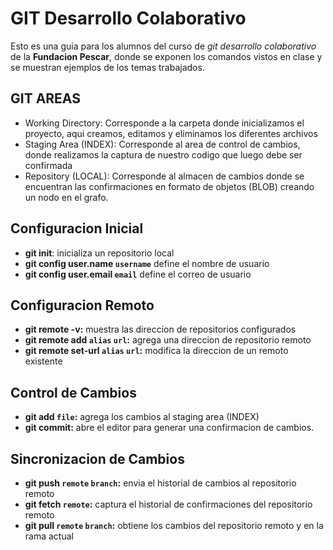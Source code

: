 # GIT Desarrollo Colaborativo

Esto es una guia para los alumnos del curso de _git desarrollo colaborativo_ de la __Fundacion Pescar__, donde se exponen los comandos vistos en clase y se muestran ejemplos de los temas trabajados.

## GIT AREAS
* Working Directory: Corresponde a la carpeta donde inicializamos el proyecto, aqui creamos, editamos y eliminamos los diferentes archivos
* Staging Area (INDEX): Corresponde al area de control de cambios, donde realizamos la captura de nuestro codigo que luego debe ser confirmada
* Repository (LOCAL): Corresponde al almacen de cambios donde se encuentran las confirmaciones en formato de objetos (BLOB) creando un nodo en el grafo.

## Configuracion Inicial

* __git init__: inicializa un repositorio local
* __git config user.name `username`__ define el nombre de usuario
* __git config user.email `email`__ define el correo de usuario

## Configuracion Remoto

* __git remote -v:__ muestra las direccion de repositorios configurados
* __git remote add `alias` `url`:__ agrega una direccion de repositorio remoto
* __git remote set-url `alias` `url`:__ modifica la direccion de un remoto existente

## Control de Cambios

* __git add `file`:__ agrega los cambios al staging area (INDEX)
* __git commit:__ abre el editor para generar una confirmacion de cambios.

## Sincronizacion de Cambios

* __git push `remote` `branch`:__ envia el historial de cambios al repositorio remoto
* __git fetch `remote`:__ captura el historial de confirmaciones del repositorio remoto 
* __git pull `remote` `branch`:__ obtiene los cambios del repositorio remoto y en la rama actual
